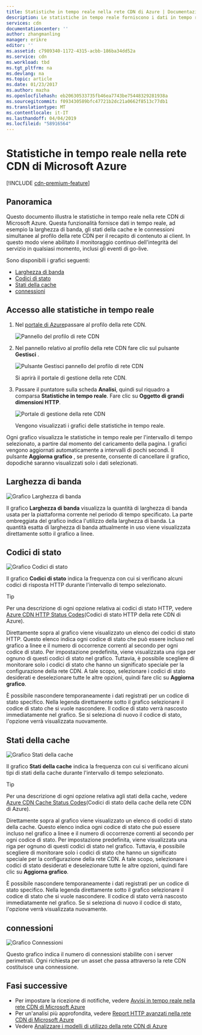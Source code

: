 ```yaml
---
title: Statistiche in tempo reale nella rete CDN di Azure | Documentazione Microsoft
description: Le statistiche in tempo reale forniscono i dati in tempo reale sulle prestazioni della rete CDN durante la distribuzione di contenuto ai client.
services: cdn
documentationcenter: ''
author: zhangmanling
manager: erikre
editor: ''
ms.assetid: c7989340-1172-4315-acbb-186ba34dd52a
ms.service: cdn
ms.workload: tbd
ms.tgt_pltfrm: na
ms.devlang: na
ms.topic: article
ms.date: 01/23/2017
ms.author: mazha
ms.openlocfilehash: eb20630533735fb46ea7743be75448329281938a
ms.sourcegitcommit: f093430589bfc47721b2dc21a0662f8513c77db1
ms.translationtype: MT
ms.contentlocale: it-IT
ms.lasthandoff: 04/04/2019
ms.locfileid: "58916564"
---
```

# <a name="real-time-stats-in-microsoft-azure-cdn"></a>Statistiche in tempo reale nella rete CDN di Microsoft Azure
[!INCLUDE [cdn-premium-feature](../../includes/cdn-premium-feature.md)]

## <a name="overview"></a>Panoramica
Questo documento illustra le statistiche in tempo reale nella rete CDN di Microsoft Azure.  Questa funzionalità fornisce dati in tempo reale, ad esempio la larghezza di banda, gli stati della cache e le connessioni simultanee al profilo della rete CDN per il recapito di contenuto ai client. In questo modo viene abilitato il monitoraggio continuo dell'integrità del servizio in qualsiasi momento, inclusi gli eventi di go-live.

Sono disponibili i grafici seguenti:

* [Larghezza di banda](#bandwidth)
* [Codici di stato](#status-codes)
* [Stati della cache](#cache-statuses)
* [connessioni](#connections)

## <a name="accessing-real-time-stats"></a>Accesso alle statistiche in tempo reale
1. Nel [portale di Azure](https://portal.azure.com)passare al profilo della rete CDN.
   
    ![Pannello del profilo di rete CDN](./media/cdn-real-time-stats/cdn-profile-blade.png)
2. Nel pannello relativo al profilo della rete CDN fare clic sul pulsante **Gestisci** .
   
    ![Pulsante Gestisci pannello del profilo di rete CDN](./media/cdn-real-time-stats/cdn-manage-btn.png)
   
    Si aprirà il portale di gestione della rete CDN.
3. Passare il puntatore sulla scheda **Analisi**, quindi sul riquadro a comparsa **Statistiche in tempo reale**.  Fare clic su **Oggetto di grandi dimensioni HTTP**.
   
    ![Portale di gestione della rete CDN](./media/cdn-real-time-stats/cdn-premium-portal.png)
   
    Vengono visualizzati i grafici delle statistiche in tempo reale.

Ogni grafico visualizza le statistiche in tempo reale per l'intervallo di tempo selezionato, a partire dal momento del caricamento della pagina.  I grafici vengono aggiornati automaticamente a intervalli di pochi secondi.  Il pulsante **Aggiorna grafico** , se presente, consente di cancellare il grafico, dopodiché saranno visualizzati solo i dati selezionati.

## <a name="bandwidth"></a>Larghezza di banda
![Grafico Larghezza di banda](./media/cdn-real-time-stats/cdn-bandwidth.png)

Il grafico **Larghezza di banda** visualizza la quantità di larghezza di banda usata per la piattaforma corrente nel periodo di tempo specificato. La parte ombreggiata del grafico indica l'utilizzo della larghezza di banda. La quantità esatta di larghezza di banda attualmente in uso viene visualizzata direttamente sotto il grafico a linee.

## <a name="status-codes"></a>Codici di stato
![Grafico Codici di stato](./media/cdn-real-time-stats/cdn-status-codes.png)

Il grafico **Codici di stato** indica la frequenza con cui si verificano alcuni codici di risposta HTTP durante l'intervallo di tempo selezionato.

> [!TIP]
> Per una descrizione di ogni opzione relativa ai codici di stato HTTP, vedere [Azure CDN HTTP Status Codes](/previous-versions/azure/mt759238(v=azure.100))(Codici di stato HTTP della rete CDN di Azure).
> 
> 

Direttamente sopra al grafico viene visualizzato un elenco dei codici di stato HTTP. Questo elenco indica ogni codice di stato che può essere incluso nel grafico a linee e il numero di occorrenze correnti al secondo per ogni codice di stato. Per impostazione predefinita, viene visualizzata una riga per ognuno di questi codici di stato nel grafico. Tuttavia, è possibile scegliere di monitorare solo i codici di stato che hanno un significato speciale per la configurazione della rete CDN. A tale scopo, selezionare i codici di stato desiderati e deselezionare tutte le altre opzioni, quindi fare clic su **Aggiorna grafico**. 

È possibile nascondere temporaneamente i dati registrati per un codice di stato specifico.  Nella legenda direttamente sotto il grafico selezionare il codice di stato che si vuole nascondere. Il codice di stato verrà nascosto immediatamente nel grafico. Se si seleziona di nuovo il codice di stato, l'opzione verrà visualizzata nuovamente.

## <a name="cache-statuses"></a>Stati della cache
![Grafico Stati della cache](./media/cdn-real-time-stats/cdn-cache-status.png)

Il grafico **Stati della cache** indica la frequenza con cui si verificano alcuni tipi di stati della cache durante l'intervallo di tempo selezionato. 

> [!TIP]
> Per una descrizione di ogni opzione relativa agli stati della cache, vedere [Azure CDN Cache Status Codes](/previous-versions/azure/mt759237(v=azure.100))(Codici di stato della cache della rete CDN di Azure).
> 
> 

Direttamente sopra al grafico viene visualizzato un elenco di codici di stato della cache. Questo elenco indica ogni codice di stato che può essere incluso nel grafico a linee e il numero di occorrenze correnti al secondo per ogni codice di stato. Per impostazione predefinita, viene visualizzata una riga per ognuno di questi codici di stato nel grafico. Tuttavia, è possibile scegliere di monitorare solo i codici di stato che hanno un significato speciale per la configurazione della rete CDN. A tale scopo, selezionare i codici di stato desiderati e deselezionare tutte le altre opzioni, quindi fare clic su **Aggiorna grafico**. 

È possibile nascondere temporaneamente i dati registrati per un codice di stato specifico.  Nella legenda direttamente sotto il grafico selezionare il codice di stato che si vuole nascondere. Il codice di stato verrà nascosto immediatamente nel grafico. Se si seleziona di nuovo il codice di stato, l'opzione verrà visualizzata nuovamente.

## <a name="connections"></a>connessioni
![Grafico Connessioni](./media/cdn-real-time-stats/cdn-connections.png)

Questo grafico indica il numero di connessioni stabilite con i server perimetrali. Ogni richiesta per un asset che passa attraverso la rete CDN costituisce una connessione.

## <a name="next-steps"></a>Fasi successive
* Per impostare la ricezione di notifiche, vedere [Avvisi in tempo reale nella rete CDN di Microsoft Azure](cdn-real-time-alerts.md)
* Per un'analisi più approfondita, vedere [Report HTTP avanzati nella rete CDN di Microsoft Azure](cdn-advanced-http-reports.md)
* Vedere [Analizzare i modelli di utilizzo della rete CDN di Azure](cdn-analyze-usage-patterns.md)

